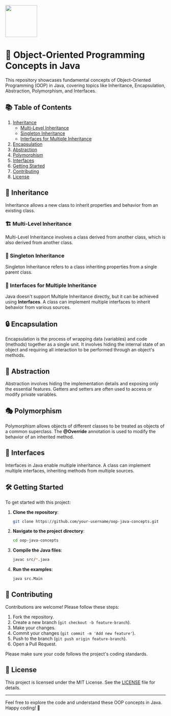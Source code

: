 <p align="left">
  <img src="![vecteezy_pixel-art-illustration-coffee-pixelated-coffee-a-cup-of_26718722](https://github.com/user-attachments/assets/0682d68d-33f9-47b0-bb71-314a64aca84e)" width="100" />
</p>

# 🚀 Object-Oriented Programming Concepts in Java

This repository showcases fundamental concepts of Object-Oriented Programming (OOP) in Java, covering topics like Inheritance, Encapsulation, Abstraction, Polymorphism, and Interfaces.

## 📚 Table of Contents

1. [Inheritance](#inheritance)
   - [Multi-Level Inheritance](#multi-level-inheritance)
   - [Singleton Inheritance](#singleton-inheritance)
   - [Interfaces for Multiple Inheritance](#interfaces-for-multiple-inheritance)
2. [Encapsulation](#encapsulation)
3. [Abstraction](#abstraction)
4. [Polymorphism](#polymorphism)
5. [Interfaces](#interfaces)
6. [Getting Started](#getting-started)
7. [Contributing](#contributing)
8. [License](#license)

## 🔄 Inheritance

Inheritance allows a new class to inherit properties and behavior from an existing class.

### 🏗️ Multi-Level Inheritance

Multi-Level Inheritance involves a class derived from another class, which is also derived from another class.

### 🧩 Singleton Inheritance

Singleton Inheritance refers to a class inheriting properties from a single parent class.

### 🔀 Interfaces for Multiple Inheritance

Java doesn't support Multiple Inheritance directly, but it can be achieved using **Interfaces**. A class can implement multiple interfaces to inherit behavior from various sources.

## 🔒 Encapsulation

Encapsulation is the process of wrapping data (variables) and code (methods) together as a single unit. It involves hiding the internal state of an object and requiring all interaction to be performed through an object's methods.

## 🌟 Abstraction

Abstraction involves hiding the implementation details and exposing only the essential features. Getters and setters are often used to access or modify private variables.

## 🎭 Polymorphism

Polymorphism allows objects of different classes to be treated as objects of a common superclass. The **@Override** annotation is used to modify the behavior of an inherited method.

## 📜 Interfaces

Interfaces in Java enable multiple inheritance. A class can implement multiple interfaces, inheriting methods from multiple sources.

## 🛠️ Getting Started

To get started with this project:

1. **Clone the repository**:
    ```bash
    git clone https://github.com/your-username/oop-java-concepts.git
    ```
2. **Navigate to the project directory**:
    ```bash
    cd oop-java-concepts
    ```
3. **Compile the Java files**:
    ```bash
    javac src/*.java
    ```
4. **Run the examples**:
    ```bash
    java src.Main
    ```

## 🤝 Contributing

Contributions are welcome! Please follow these steps:

1. Fork the repository.
2. Create a new branch (`git checkout -b feature-branch`).
3. Make your changes.
4. Commit your changes (`git commit -m 'Add new feature'`).
5. Push to the branch (`git push origin feature-branch`).
6. Open a Pull Request.

Please make sure your code follows the project's coding standards.

## 📄 License

This project is licensed under the MIT License. See the [LICENSE](LICENSE) file for details.

---

Feel free to explore the code and understand these OOP concepts in Java. Happy coding! 🎉
